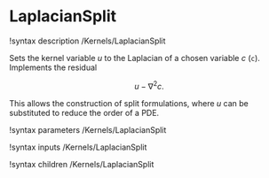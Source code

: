 # LaplacianSplit
!syntax description /Kernels/LaplacianSplit

Sets the kernel variable $u$ to the Laplacian of a chosen variable $c$ (`c`).
Implements the residual

$$
u - \nabla^2c.
$$

This allows the construction of split formulations, where $u$ can be substituted
to reduce the order of a PDE.

!syntax parameters /Kernels/LaplacianSplit

!syntax inputs /Kernels/LaplacianSplit

!syntax children /Kernels/LaplacianSplit
